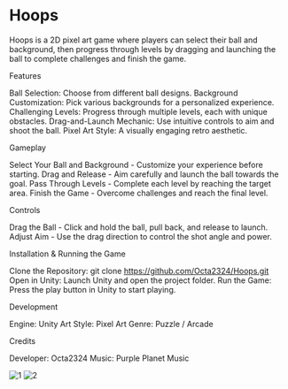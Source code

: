 # Hoops
 
Hoops is a 2D pixel art game where players can select their ball and background, then progress through levels by dragging and launching the ball to complete challenges and finish the game.

Features

Ball Selection: Choose from different ball designs.
Background Customization: Pick various backgrounds for a personalized experience.
Challenging Levels: Progress through multiple levels, each with unique obstacles.
Drag-and-Launch Mechanic: Use intuitive controls to aim and shoot the ball.
Pixel Art Style: A visually engaging retro aesthetic.

Gameplay

Select Your Ball and Background - Customize your experience before starting.
Drag and Release - Aim carefully and launch the ball towards the goal.
Pass Through Levels - Complete each level by reaching the target area.
Finish the Game - Overcome challenges and reach the final level.

Controls

Drag the Ball - Click and hold the ball, pull back, and release to launch.
Adjust Aim - Use the drag direction to control the shot angle and power.

Installation & Running the Game

Clone the Repository:
git clone https://github.com/Octa2324/Hoops.git
Open in Unity: Launch Unity and open the project folder.
Run the Game: Press the play button in Unity to start playing.

Development

Engine: Unity
Art Style: Pixel Art
Genre: Puzzle / Arcade

Credits

Developer: Octa2324
Music: Purple Planet Music

![1](https://github.com/user-attachments/assets/ca505e86-c587-4d43-a5b4-3f7dffb92de1)
![2](https://github.com/user-attachments/assets/cf23f03a-bd90-4575-a7fe-74995f3fdb35)
